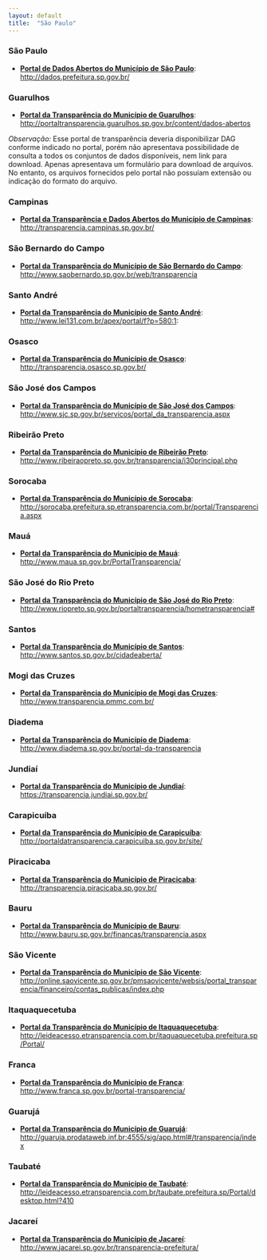 ```yaml
---
layout: default
title:  "São Paulo"
---
```


### São Paulo

-   **[Portal de Dados Abertos do Município de São Paulo](http://dados.prefeitura.sp.gov.br/)**: http://dados.prefeitura.sp.gov.br/

### Guarulhos

-   **[Portal da Transparência do Município de Guarulhos](http://portaltransparencia.guarulhos.sp.gov.br/content/dados-abertos)**: http://portaltransparencia.guarulhos.sp.gov.br/content/dados-abertos

*Observação:* Esse portal de transparência deveria disponibilizar DAG conforme indicado no portal, porém não apresentava possibilidade de consulta a todos os conjuntos de dados disponíveis, nem link para download. Apenas apresentava um formulário para download de arquivos. No entanto, os arquivos fornecidos pelo portal não possuíam extensão ou indicação do formato do arquivo.

### Campinas

-   **[Portal da Transparência e Dados Abertos do Município de Campinas](http://transparencia.campinas.sp.gov.br/)**: http://transparencia.campinas.sp.gov.br/

### São Bernardo do Campo

-   **[Portal da Transparência do Município de São Bernardo do Campo](http://www.saobernardo.sp.gov.br/web/transparencia)**: http://www.saobernardo.sp.gov.br/web/transparencia

### Santo André

-   **[Portal da Transparência do Município de Santo André](http://www.lei131.com.br/apex/portal/f?p=580:1:)**: http://www.lei131.com.br/apex/portal/f?p=580:1:

### Osasco

-   **[Portal da Transparência do Município de Osasco](http://transparencia.osasco.sp.gov.br/)**: http://transparencia.osasco.sp.gov.br/

### São José dos Campos

-   **[Portal da Transparência do Município de São José dos Campos](http://www.sjc.sp.gov.br/servicos/portal_da_transparencia.aspx)**: http://www.sjc.sp.gov.br/servicos/portal_da_transparencia.aspx

### Ribeirão Preto

-   **[Portal da Transparência do Município de Ribeirão Preto](http://www.ribeiraopreto.sp.gov.br/transparencia/i30principal.php)**: http://www.ribeiraopreto.sp.gov.br/transparencia/i30principal.php

### Sorocaba

-   **[Portal da Transparência do Município de Sorocaba](http://sorocaba.prefeitura.sp.etransparencia.com.br/portal/Transparencia.aspx)**: http://sorocaba.prefeitura.sp.etransparencia.com.br/portal/Transparencia.aspx

### Mauá

-   **[Portal da Transparência do Município de Mauá](http://www.maua.sp.gov.br/PortalTransparencia/)**: http://www.maua.sp.gov.br/PortalTransparencia/

### São José do Rio Preto

-   **[Portal da Transparência do Município de São José do Rio Preto](http://www.riopreto.sp.gov.br/portaltransparencia/hometransparencia#)**: http://www.riopreto.sp.gov.br/portaltransparencia/hometransparencia#

### Santos

-   **[Portal da Transparência do Município de Santos](http://www.santos.sp.gov.br/cidadeaberta/)**: http://www.santos.sp.gov.br/cidadeaberta/

### Mogi das Cruzes

-   **[Portal da Transparência do Município de Mogi das Cruzes](http://www.transparencia.pmmc.com.br/)**: http://www.transparencia.pmmc.com.br/

### Diadema

-   **[Portal da Transparência do Município de Diadema](http://www.diadema.sp.gov.br/portal-da-transparencia)**: http://www.diadema.sp.gov.br/portal-da-transparencia

### Jundiaí

-   **[Portal da Transparência do Município de Jundiaí](https://transparencia.jundiai.sp.gov.br/)**: https://transparencia.jundiai.sp.gov.br/

### Carapicuíba

-   **[Portal da Transparência do Município de Carapicuíba](http://portaldatransparencia.carapicuiba.sp.gov.br/site/)**: http://portaldatransparencia.carapicuiba.sp.gov.br/site/

### Piracicaba

-   **[Portal da Transparência do Município de Piracicaba](http://transparencia.piracicaba.sp.gov.br/)**: http://transparencia.piracicaba.sp.gov.br/

### Bauru

-   **[Portal da Transparência do Município de Bauru](http://www.bauru.sp.gov.br/financas/transparencia.aspx)**: http://www.bauru.sp.gov.br/financas/transparencia.aspx

### São Vicente

-   **[Portal da Transparência do Município de São Vicente](http://online.saovicente.sp.gov.br/pmsaovicente/websis/portal_transparencia/financeiro/contas_publicas/index.php)**: http://online.saovicente.sp.gov.br/pmsaovicente/websis/portal_transparencia/financeiro/contas_publicas/index.php

### Itaquaquecetuba

-   **[Portal da Transparência do Município de Itaquaquecetuba](http://leideacesso.etransparencia.com.br/itaquaquecetuba.prefeitura.sp/Portal/)**: http://leideacesso.etransparencia.com.br/itaquaquecetuba.prefeitura.sp/Portal/

### Franca

-   **[Portal da Transparência do Município de Franca](http://www.franca.sp.gov.br/portal-transparencia/)**: http://www.franca.sp.gov.br/portal-transparencia/

### Guarujá

-   **[Portal da Transparência do Município de Guarujá](http://guaruja.prodataweb.inf.br:4555/sig/app.html#/transparencia/index)**: http://guaruja.prodataweb.inf.br:4555/sig/app.html#/transparencia/index

### Taubaté

-   **[Portal da Transparência do Município de Taubaté](http://leideacesso.etransparencia.com.br/taubate.prefeitura.sp/Portal/desktop.html?410)**: http://leideacesso.etransparencia.com.br/taubate.prefeitura.sp/Portal/desktop.html?410

### Jacareí

-   **[Portal da Transparência do Município de Jacareí](http://www.jacarei.sp.gov.br/transparencia-prefeitura/)**: http://www.jacarei.sp.gov.br/transparencia-prefeitura/